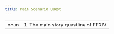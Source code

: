 ```yaml
---
title: Main Scenario Quest
---
```

| | |
|---|---|
| noun | 1.  	The main story questline of FFXIV	|